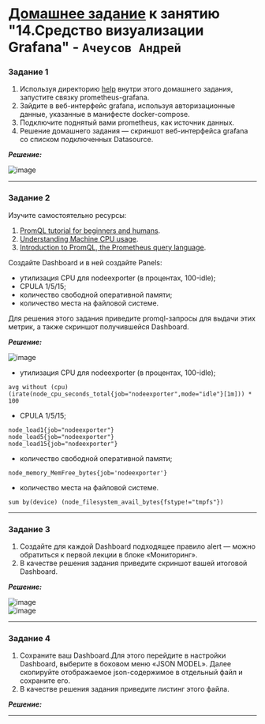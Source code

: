 # [Домашнее задание](https://github.com/netology-code/mnt-homeworks/blob/MNT-video/10-monitoring-03-grafana/README.md) к занятию  "14.Средство визуализации Grafana" - `Ачеусов Андрей`


### Задание 1

1. Используя директорию [help](./help) внутри этого домашнего задания, запустите связку prometheus-grafana.
2. Зайдите в веб-интерфейс grafana, используя авторизационные данные, указанные в манифесте docker-compose.
3. Подключите поднятый вами prometheus, как источник данных.
4. Решение домашнего задания — скриншот веб-интерфейса grafana со списком подключенных Datasource.

***Решение:***  

![image](https://github.com/AndrewAche/HW_ALL/assets/121398221/851741ea-5a5a-4c88-9d91-f4181cec8714)


---


### Задание 2

Изучите самостоятельно ресурсы:

1. [PromQL tutorial for beginners and humans](https://valyala.medium.com/promql-tutorial-for-beginners-9ab455142085).
2. [Understanding Machine CPU usage](https://www.robustperception.io/understanding-machine-cpu-usage).
3. [Introduction to PromQL, the Prometheus query language](https://grafana.com/blog/2020/02/04/introduction-to-promql-the-prometheus-query-language/).

Создайте Dashboard и в ней создайте Panels:

- утилизация CPU для nodeexporter (в процентах, 100-idle);
- CPULA 1/5/15;
- количество свободной оперативной памяти;
- количество места на файловой системе.

Для решения этого задания приведите promql-запросы для выдачи этих метрик, а также скриншот получившейся Dashboard.

***Решение:***  

![image](https://github.com/AndrewAche/HW_ALL/assets/121398221/c01ac3b6-dd94-4ba9-8152-f1e8463b8127)  

- утилизация CPU для nodeexporter (в процентах, 100-idle);
```
avg without (cpu)(irate(node_cpu_seconds_total{job="nodeexporter",mode="idle"}[1m])) * 100
```
- CPULA 1/5/15;
```
node_load1{job="nodeexporter"}
node_load5{job="nodeexporter"}
node_load15{job="nodeexporter"}
```
- количество свободной оперативной памяти;
```
node_memory_MemFree_bytes{job='nodeexporter'}
```
- количество места на файловой системе.
```
sum by(device) (node_filesystem_avail_bytes{fstype!="tmpfs"})
```

---


### Задание 3

1. Создайте для каждой Dashboard подходящее правило alert — можно обратиться к первой лекции в блоке «Мониторинг».
2. В качестве решения задания приведите скриншот вашей итоговой Dashboard.

***Решение:***  

![image](https://github.com/AndrewAche/HW_ALL/assets/121398221/2b2eca7e-cbac-4366-b8e6-45b659245b31)  
![image](https://github.com/AndrewAche/HW_ALL/assets/121398221/25bc6070-58c9-47ec-8b4d-dc85ff916adf)  


---


### Задание 4

1. Сохраните ваш Dashboard.Для этого перейдите в настройки Dashboard, выберите в боковом меню «JSON MODEL». Далее скопируйте отображаемое json-содержимое в отдельный файл и сохраните его.
2. В качестве решения задания приведите листинг этого файла.

***Решение:***  



---



